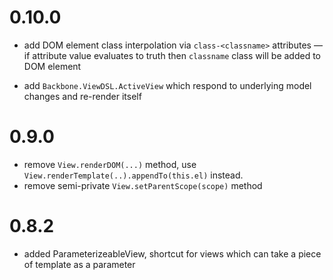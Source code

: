 # 0.10.0

* add DOM element class interpolation via `class-<classname>` attributes — if
  attribute value evaluates to truth then `classname` class will be added to DOM
  element

* add `Backbone.ViewDSL.ActiveView` which respond to underlying model changes
  and re-render itself

# 0.9.0

* remove `View.renderDOM(...)` method, use
  `View.renderTemplate(..).appendTo(this.el)` instead.
* remove semi-private `View.setParentScope(scope)` method

# 0.8.2

* added ParameterizeableView, shortcut for views which can take a piece of
  template as a parameter
